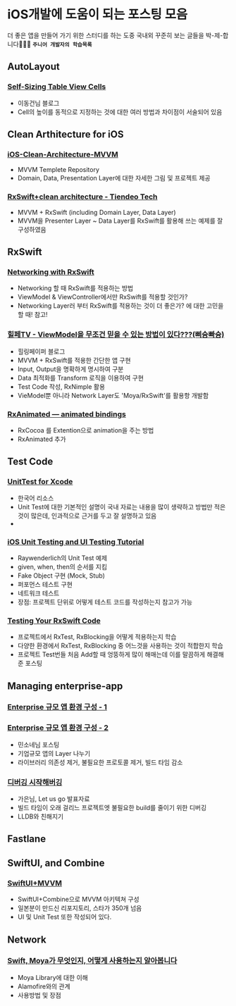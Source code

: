 # iOS개발에 도움이 되는 포스팅 모음
더 좋은 앱을 만들어 가기 위한 스터디를 하는 도중 국내외 꾸준히 보는 글들을 박-제-합니다👩🏻‍💻
__`주니어 개발자의 학습목록`__


## AutoLayout 
### [Self-Sizing Table View Cells](https://baked-corn.tistory.com/124)
- 이동건님 블로그
- Cell의 높이를 동적으로 지정하는 것에 대한 여러 방법과 차이점이 서술되어 있음

## Clean Arthitecture for iOS
### [iOS-Clean-Architecture-MVVM](https://github.com/kudoleh/iOS-Clean-Architecture-MVVM)
- MVVM Templete Repository
- Domain, Data, Presentation Layer에 대한 자세한 그림 및 프로젝트 제공

### [RxSwift+clean architecture - Tiendeo Tech](https://medium.com/tiendeo-tech/ios-rxswift-clean-architecture-d7e9eaa60ba)
- MVVM + RxSwift (including Domain Layer,  Data Layer)
- MVVM을 Presenter Layer ~ Data Layer를 RxSwift를 활용해 쓰는 예제를 잘 구성하였음

## RxSwift
### [Networking with RxSwift](https://www.netguru.com/codestories/networking-with-rxswift)
- Networking 할 때 RxSwift를 적용하는 방법
- ViewModel & ViewController에서만 RxSwift를 적용할 것인가? 
- Networking Layer러 부터 RxSwift를 적용하는 것이 더 좋은가? 에 대한 고민을 할 때! 참고!

### [힐페TV - ViewModel을 무조건 믿을 수 있는 방법이 있다???(삐슝빠슝)](https://blog.gangnamunni.com/post/HealingPaperTV-ViewModel-Test)
- 힐링페이퍼 블로그
- MVVM + RxSwift를 적용한 간단한 앱 구현
- Input, Output을 명확하게 명시하여 구분
- Data 최적화를 Transform 로직을 이용하여 구현
- Test Code 작성, RxNimple 활용
- VieModel뿐 아니라 Network Layer도 'Moya/RxSwift'를 활용항 개발함

### [RxAnimated — animated bindings](https://medium.com/flawless-app-stories/rxanimated-animated-bindings-c5daa7f7d591)
- RxCocoa 를 Extention으로 animation을 주는 방법
- RxAnimated 추가 

## Test Code 
### [UnitTest for Xcode](https://velog.io/@wimes/UnitTest-for-Xcode)
- 한국어 리소스
- Unit Test에 대한 기본적인 설명이 국내 자료는 내용을 많이 생략하고 방법만 적은 것이 많은데, 인과적으로 근거를 두고 잘 설명하고 있음
- 
### [iOS Unit Testing and UI Testing Tutorial](https://www.raywenderlich.com/960290-ios-unit-testing-and-ui-testing-tutorial)
- Raywenderlich의 Unit Test 예제
- given, when, then의 순서를 지킴
- Fake Object 구현 (Mock, Stub)
- 퍼포먼스 테스트 구현
- 네트워크 테스트
- 장점: 프로젝트 단위로 어떻게 테스트 코드를 작성하는지 참고가 가능

### [Testing Your RxSwift Code](https://www.raywenderlich.com/7408-testing-your-rxswift-code)
- 프로젝트에서 RxTest, RxBlocking을 어떻게 적용하는지 학습
- 다양한 환경에서 RxTest, RxBlocking 중 어느것을 사용하는 것이 적합한지 학습
- 프로젝트 Test번들 처음 Add할 때 엉뚱하게 많이 해매는데 이를 말끔하게 해결해준 포스팅

## Managing enterprise-app
### [Enterprise 규모 앱 환경 구성 - 1](http://minsone.github.io/ios/mac/ios-enterprise-app-configuration-1)
### [Enterprise 규모 앱 환경 구성 - 2](http://minsone.github.io/ios/mac/ios-enterprise-app-configuration-2)
- 민소네님 포스팅
- 기업규모 앱의 Layer 나누기
- 라이브러리 의존성 제거, 불필요한 프로토콜 제거, 빌드 타임 감소

### [디버깅 시작해버깅](https://speakerdeck.com/gaeun/dibeoging-sijaghaebeoging)
- 가은님, Let us go 발표자료
- 빌드 타임이 오래 걸리느 프로젝트엣 불필요한 build를 줄이기 위한 디버깅
- LLDB와 친해지기

## Fastlane

## SwiftUI, and Combine
### [SwiftUI+MVVM](https://github.com/kitasuke/SwiftUI-MVVM)
- SwiftUI+Combine으로 MVVM 아키텍쳐 구성
- 일본분이 만드신 리포지토리, 스타가 350개 넘음
- UI 및 Unit Test 또한 작성되어 있다.

## Network 
### [Swift, Moya가 무엇인지, 어떻게 사용하는지 알아봅니다](https://devmjun.github.io/archive/Moya-Tutorial)
- Moya Library에 대한 이해
-  Alamofire와의 관계
-  사용방법 및 장점
